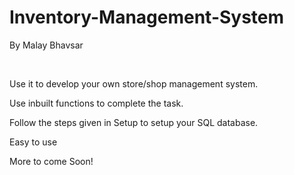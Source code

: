# Inventory-Management-System
<p>By Malay Bhavsar</p>
<br />
<p>Use it to develop your own store/shop management system.</p>
<p>Use inbuilt functions to complete the task.</p>
<p>Follow the steps given in Setup to setup your SQL database.</p>
<p>Easy to use</p>
<p>More to come Soon!</p>
